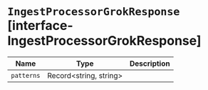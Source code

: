 # `IngestProcessorGrokResponse` [interface-IngestProcessorGrokResponse]

| Name | Type | Description |
| - | - | - |
| `patterns` | Record<string, string> | &nbsp; |
